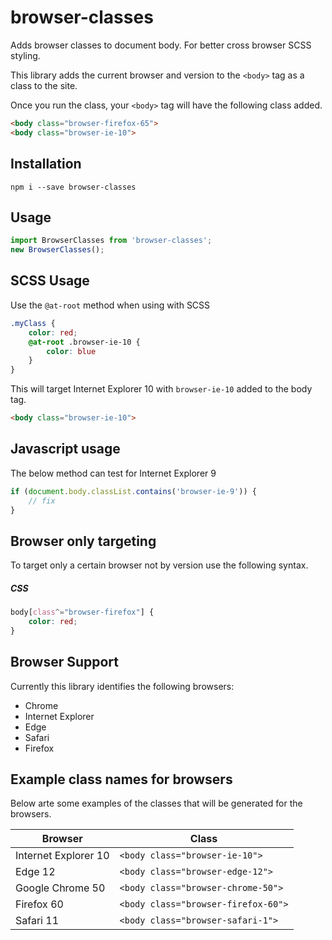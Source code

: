 # browser-classes

Adds browser classes to document body. For better cross browser SCSS styling.

This library adds the current browser and version to the `<body>` tag as a class to the site.
 
Once you run the class, your `<body>` tag will have the following class added.

```html
<body class="browser-firefox-65">
<body class="browser-ie-10">
```

## Installation

```
npm i --save browser-classes
```
    
## Usage

```js
import BrowserClasses from 'browser-classes';
new BrowserClasses();
```

## SCSS Usage

Use the `@at-root` method when using with SCSS

```scss
.myClass {
    color: red;
    @at-root .browser-ie-10 {
        color: blue
    }
}
```

This will target Internet Explorer 10 with `browser-ie-10` added to the body tag.

```html
<body class="browser-ie-10">
```

## Javascript usage

The below method can test for Internet Explorer 9

```js
if (document.body.classList.contains('browser-ie-9')) {
    // fix
}
```

## Browser only targeting

To target only a certain browser not by version use the following syntax.

##### CSS

```css
body[class^="browser-firefox"] {
    color: red;
}
```
    
## Browser Support

Currently this library identifies the following browsers:
- Chrome
- Internet Explorer 
- Edge
- Safari
- Firefox

## Example class names for browsers

Below arte some examples of the classes that will be generated for the browsers.

| Browser              | Class                               |
|----------------------|-------------------------------------|
| Internet Explorer 10 | `<body class="browser-ie-10">`      |
| Edge 12              | `<body class="browser-edge-12">`    |
| Google Chrome 50     | `<body class="browser-chrome-50">`  |
| Firefox 60           | `<body class="browser-firefox-60">` |
| Safari 11            | `<body class="browser-safari-1">`   |

